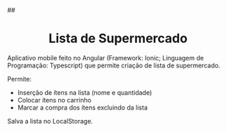 ##<h1 align=center>Lista de Supermercado</h1>

Aplicativo mobile feito no Angular (Framework: Ionic; Linguagem de Programação: Typescript) que permite criação de lista de supermercado.

Permite:
 - Inserção de ítens na lista (nome e quantidade)
 - Colocar ítens no carrinho
 - Marcar a compra dos ítens excluindo da lista

Salva a lista no LocalStorage.
